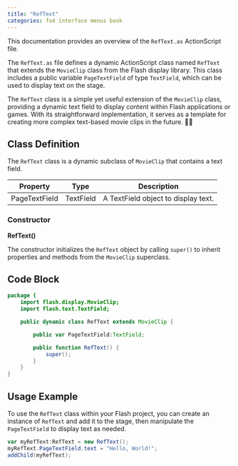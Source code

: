 ```yaml
---
title: "RefText"
categories: fo4 interface menus book
---
```


This documentation provides an overview of the `RefText.as` ActionScript file.

The `RefText.as` file defines a dynamic ActionScript class named `RefText` that extends the `MovieClip` class from the Flash display library.
This class includes a public variable `PageTextField` of type `TextField`, which can be used to display text on the stage.

The `RefText` class is a simple yet useful extension of the `MovieClip` class, providing a dynamic text field to display content within Flash applications or games.
With its straightforward implementation, it serves as a template for creating more complex text-based movie clips in the future. 📄✨


## Class Definition
The `RefText` class is a dynamic subclass of `MovieClip` that contains a text field.

| **Property**    | **Type**    | **Description**             |
|-----------------|-------------|-----------------------------|
| PageTextField   | TextField   | A TextField object to display text. |

### Constructor

**RefText()**

The constructor initializes the `RefText` object by calling `super()` to inherit properties and methods from the `MovieClip` superclass.

## Code Block

```actionscript
package {
    import flash.display.MovieClip;
    import flash.text.TextField;

    public dynamic class RefText extends MovieClip {

        public var PageTextField:TextField;

        public function RefText() {
            super();
        }
    }
}
```

## Usage Example
To use the `RefText` class within your Flash project, you can create an instance of `RefText` and add it to the stage, then manipulate the `PageTextField` to display text as needed.

```actionscript
var myRefText:RefText = new RefText();
myRefText.PageTextField.text = "Hello, World!";
addChild(myRefText);
```
